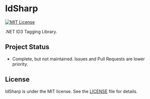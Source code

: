 # IdSharp

[![MIT License](http://img.shields.io/:license-mit-blue.svg)](https://github.com/judwhite/IdSharp/blob/master/LICENSE)

.NET ID3 Tagging Library.

## Project Status

- Complete, but not maintained. Issues and Pull Requests are lower priority.

## License

IdSharp is under the MIT license. See the [LICENSE](https://github.com/judwhite/IdSharp/blob/master/LICENSE) file for details.
